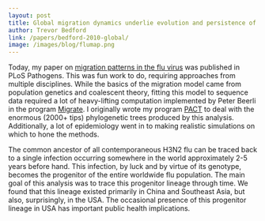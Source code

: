 ```yaml
---
layout: post
title: Global migration dynamics underlie evolution and persistence of human influenza A (H3N2)
author: Trevor Bedford
link: /papers/bedford-2010-global/
image: /images/blog/flumap.png
---
```


Today, my paper on [migration patterns in the flu virus](/papers/bedford-2010-global/) was published in PLoS Pathogens.  This was fun work to do, requiring approaches from multiple disciplines.  While the basics of the migration model came from population genetics and coalescent theory, fitting this model to sequence data required a lot of heavy-lifting computation implemented by Peter Beerli in the program [Migrate](http://popgen.sc.fsu.edu/Migrate-n.html).  I originally wrote my program [PACT](/projects/PACT/) to deal with the enormous (2000+ tips) phylogenetic trees produced by this analysis.  Additionally, a lot of epidemiology went in to making realistic simulations on which to hone the methods.

The common ancestor of all contemporaneous H3N2 flu can be traced back to a single infection occurring somewhere in the world approximately 2-5 years before hand.  This infection, by luck and by virtue of its genotype, becomes the progenitor of the entire worldwide flu population.  The main goal of this analysis was to trace this progenitor lineage through time.  We found that this lineage existed primarily in China and Southeast Asia, but also, surprisingly, in the USA.  The occasional presence of this progenitor lineage in USA has important public health implications.

